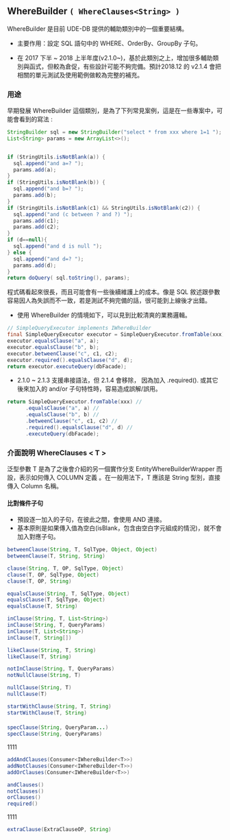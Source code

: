 ## WhereBuilder ```( WhereClauses<String> )```

WhereBuilder 是目前 UDE-DB 提供的輔助類別中的一個重要結構。

* 主要作用：設定 SQL 語句中的 WHERE、OrderBy、GroupBy 子句。

* 在 2017 下半 ~ 2018 上半年度(v2.1.0~)，基於此類別之上，增加很多輔助類別與函式，但較為倉促，有些設計可能不夠完備。預計2018.12 的 v2.1.4 會把相關的單元測試及使用範例做較為完整的補充。


### 用途

早期發展 WhereBuilder 這個類別，是為了下列常見案例，這是在一些專案中，可能會看到的寫法 : 


``` java
StringBuilder sql = new StringBuilder("select * from xxx where 1=1 ");
List<String> params = new ArrayList<>();


if (StringUtils.isNotBlank(a)) {
  sql.append("and a=? ");
  params.add(a);
}
if (StringUtils.isNotBlank(b)) {
  sql.append("and b=? ");
  params.add(b);
}
if (StringUtils.isNotBlank(c1) && StringUtils.isNotBlank(c2)) {
  sql.append("and (c between ? and ?) ");
  params.add(c1);
  params.add(c2);  
}
if (d==null){
  sql.append("and d is null ");
} else {
  sql.append("and d=? ");
  params.add(d);
}
return doQuery( sql.toString(), params);
```

程式碼看起來很長，而且可能會有一些後續維護上的成本。像是 SQL 敘述跟參數容易因人為失誤而不一致，若是測試不夠完備的話，很可能到上線後才出錯。

* 使用 WhereBuilder 的情境如下，可以見到比較清爽的業務邏輯。

``` java
// SimpleQueryExecutor implements IWhereBuilder 
final SimpleQueryExecutor executor = SimpleQueryExecutor.fromTable(xxx);
executor.equalsClause("a", a);
executor.equalsClause("b", b);
executor.betweenClause("c", c1, c2);
executor.required().equalsClause("d", d);
return executor.executeQuery(dbFacade);
```

* 2.1.0 ~ 2.1.3 支援串接語法，但 2.1.4 會移除，
  因為加入 .required(). 或其它後來加入的 and/or 子句特性時，容易造成誤解/誤用。

``` java
return SimpleQueryExecutor.fromTable(xxx) //
      .equalsClause("a", a) //
      .equalsClause("b", b) //
      .betweenClause("c", c1, c2) //
      .required().equalsClause("d", d) //
      .executeQuery(dbFacade); 
```



### 介面說明 WhereClauses < T \>

泛型參數 T 是為了之後會介紹的另一個實作分支 EntityWhereBuilderWrapper 而設，表示如何傳入 COLUMN 定義
。在一般用法下，T 應該是 String 型別，直接傳入 Column 名稱。

#### 比對條件子句

* 預設逐一加入的子句，在彼此之間，會使用 AND 連接。
* 基本原則是如果傳入值為空白(isBlank，包含由空白字元組成的情況)，就不會加入對應子句。

``` java
betweenClause(String, T, SqlType, Object, Object)
betweenClause(T, String, String)

clause(String, T, OP, SqlType, Object)
clause(T, OP, SqlType, Object)
clause(T, OP, String)

equalsClause(String, T, SqlType, Object)
equalsClause(T, SqlType, Object)
equalsClause(T, String)

inClause(String, T, List<String>)
inClause(String, T, QueryParams)
inClause(T, List<String>)
inClause(T, String[])

likeClause(String, T, String)
likeClause(T, String)

notInClause(String, T, QueryParams)
notNullClause(String, T)

nullClause(String, T)
nullClause(T)

startWithClause(String, T, String)
startWithClause(T, String)
```


####

``` java
specClause(String, QueryParam...)
specClause(String, QueryParams)
```

1111



``` java
addAndClauses(Consumer<IWhereBuilder<T>>)
addNotClauses(Consumer<IWhereBuilder<T>>)
addOrClauses(Consumer<IWhereBuilder<T>>)

andClauses()
notClauses()
orClauses()
required()
```


1111



``` java
extraClause(ExtraClauseOP, String)
```




 






